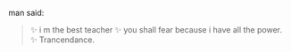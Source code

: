 man said:

>:sparkles: i m the best teacher
>:sparkles: you shall fear because i have all the power.
>:sparkles: Trancendance.